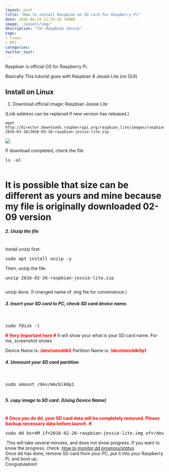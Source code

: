 ```yaml
---
layout: post
title: "How to install Raspbian on SD card for Raspberry Pi"
date: 2016-04-24 11:34:26 +0900
image: '/assets/img/'
description: "for Raspbian Jessie"
tags:
- linux
- RPi
categories:
twitter_text:
---
```


Raspbian is official OS for Raspberry Pi.

Basically This tutorial goes with Raspbian 8 Jessie Lite.(no GUI)

## Install on Linux

1. Download official image: Raspbian Jessie Lite

(Link address can be replaced if new version has released.)

```
wget http://director.downloads.raspberrypi.org/raspbian_lite/images/raspbian_lite-2016-03-18/2016-03-18-raspbian-jessie-lite.zip
```

[![](https://googledrive.com/host/0Bw2KEQNBe4nMZW91OWJNZ2lmX0k/img20160306-002.png)](https://googledrive.com/host/0Bw2KEQNBe4nMZW91OWJNZ2lmX0k/img20160306-002.png)

If download completed, check the file
<pre>ls -al
</pre>
<a href="https://googledrive.com/host/0Bw2KEQNBe4nMZW91OWJNZ2lmX0k/img20160306-003.png"><img src="https://googledrive.com/host/0Bw2KEQNBe4nMZW91OWJNZ2lmX0k/img20160306-003.png" alt="" /></a>
# It is possible that size can be different as yours and mine because my file is originally downloaded 02-09 version #
<h5>2. Unzip the file</h5><br>
Install unzip first.
<pre>
sudo apt install unzip -y
</pre>
Then, unzip the file.
<pre>
unzip 2016-02-26-raspbian-jessie-lite.zip
</pre>
<a href="https://googledrive.com/host/0Bw2KEQNBe4nMZW91OWJNZ2lmX0k/img20160306-005.png"><img src="https://googledrive.com/host/0Bw2KEQNBe4nMZW91OWJNZ2lmX0k/img20160306-005.png" alt="" /></a>

unzip done.
(I changed name of .img file for convenience.)
<h5>3. Insert your SD card to PC, check SD card device name.</h5><br>
<pre>sudo fdisk -l
</pre>
<strong><span style="color: red;"># Very Important here #</span></strong> It will show your what is your SD card name.
For me, screenshot shows
<a href="https://googledrive.com/host/0Bw2KEQNBe4nMZW91OWJNZ2lmX0k/img20160306-006.png"><img src="https://googledrive.com/host/0Bw2KEQNBe4nMZW91OWJNZ2lmX0k/img20160306-006.png" alt="" /></a>

Device Name is: <strong><span style="color: red;">/dev/mmcblk0</span></strong>
Partition Name is: <strong><span style="color: red;">/dev/mmcblk0p1</span></strong>
<h5>4. Unmount your SD card partition</h5><br>
<pre>sudo umount /dev/mmcblk0p1
</pre>
<a href="https://googledrive.com/host/0Bw2KEQNBe4nMZW91OWJNZ2lmX0k/img20160306-007.png"><img src="https://googledrive.com/host/0Bw2KEQNBe4nMZW91OWJNZ2lmX0k/img20160306-007.png" alt="" /></a>
<h5>5. copy image to SD card. (Using Device Name)</h5><br>
<strong><span style="color: red;"># Once you do dd, your SD card data will be completely removed. Please backup necessary data before launch. #</span></strong>
<pre>sudo dd bs=4M if=2016-02-26-raspbian-jessie-lite.img of=/dev/mmcblk0
</pre>
<a href="https://googledrive.com/host/0Bw2KEQNBe4nMZW91OWJNZ2lmX0k/img20160306-008.png"><img src="https://googledrive.com/host/0Bw2KEQNBe4nMZW91OWJNZ2lmX0k/img20160306-008.png" alt="" /></a>
This will take several minutes, and does not show progress.
If you want to know the progress, check: <a href="https://en.minibrary.com/13" target="_blank"><u><em>How to monitor dd progress/status</em></u></a>
<br>
Once dd has done, remove SD card from your PC, put it into your Raspberry Pi, and boot up.
<br>
Congratulation!
